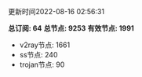 更新时间2022-08-16 02:56:31

**总订阅: 64**
**总节点: 9253**
**有效节点: 1991**
- v2ray节点: 1661
- ss节点: 240
- trojan节点: 90
